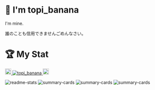 # 👋 I'm topi_banana

I'm mine.

誰のことも信用できませんごめんなさい。

# 🏆 My Stat

<p align="left">
  <a href="http://twitter.com/topi_banana">
    <img height="20" src="https://img.shields.io/twitter/follow/topi_banana?style=flat" />
  </a>
  <a href="https://github.com/topi-banana">
    <img src="https://komarev.com/ghpvc/?username=topi-banana" alt="topi_banana" />
  </a>
  <a href="https://github.com/topi-banana">
    <img height="20" src="https://img.shields.io/github/followers/topi-banana?label=follow&logo=github&style=flat" />
  </a>
</p>

![readme-stats](https://github-readme-stats.vercel.app/api?username=topi-banana&show_icons=true&theme=dark)
![summary-cards](http://github-profile-summary-cards.vercel.app/api/cards/profile-details?username=topi-banana&theme=github_dark)
![summary-cards](http://github-profile-summary-cards.vercel.app/api/cards/repos-per-language?username=topi-banana&theme=github_dark)
![summary-cards](http://github-profile-summary-cards.vercel.app/api/cards/most-commit-language?username=topi-banana&theme=github_dark)
